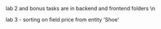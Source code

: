 lab 2 and bonus tasks are in backend and frontend folders \n

lab 3 - sorting on field price from entity 'Shoe'
